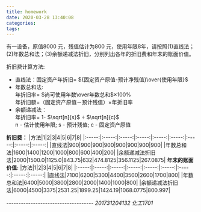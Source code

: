 ```yaml
---
title: homework
date: 2020-03-28 13:40:08
categories:
tags:
---
```


有一设备，原值8000 元，残值估计为800 元，使用年限8年，请按照(1)直线法；(2)年数总和法；(3)余额递减法折旧，分别列出各年的折旧费和年末的帐面价值。<br>

折旧费计算方法:
- 直线法：固定资产年折旧= ${固定资产原值-预计净残值}\over{使用年限}$　
- 年数总和法:<br>
	年折旧率= $尚可使用年数\over年数总和$×100%<br>
	年折旧额=（固定资产原值－预计残值）×年折旧率<br>
- 余额递减法：<br>
	年折旧率= 1- $\sqrt[n]{s}$ $\div$ $\sqrt[n]{c}$
<br>	n - 估计使用年限; s - 预计残值; c - 固定资产原值

**折旧费：**
|方法|1|2|3|4|5|6|7|8|
|:-----:|:-----:|:-----:|:-----:|:-----:|:-----:|:-----:|:-----:|:-----:|
|直线法|900|900|900|900|900|900|900|900|
|年数总和法|1600|1400|1200|1000|800|600|400|200|
|余额递减法折旧法|2000|1500.0|1125.0|843.75|632|474.8125|356.1125|267.0875|
**年末的账面价值:**
|方法|1|2|3|4|5|6|7|8|
|:-----:|:-----:|:-----:|:-----:|:-----:|:-----:|:-----:|:-----:|:-----:|
|直线法|7100|6200|5300|4400|3500|2600|1700|800|
|年数总和法|6400|5000|3800|2800|2000|1400|1000|800|
|余额递减法折旧法|6000|4500|3375|2531.25|1899.25|1424.19|1068.0775|800.997|

------------------------------------ *201731204132 化工1701*

  
